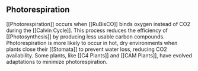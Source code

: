 ## Photorespiration  
[[Photorespiration]] occurs when [[RuBisCO]] binds oxygen instead of CO2 during the [[Calvin Cycle]]. This process reduces the efficiency of [[Photosynthesis]] by producing less usable carbon compounds. Photorespiration is more likely to occur in hot, dry environments when plants close their [[Stomata]] to prevent water loss, reducing CO2 availability. Some plants, like [[C4 Plants]] and [[CAM Plants]], have evolved adaptations to minimize photorespiration.
